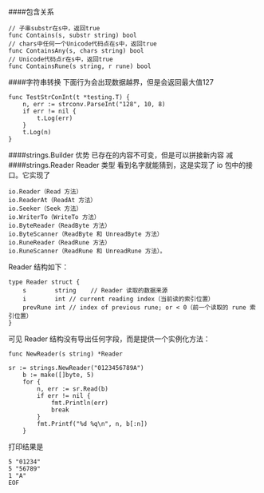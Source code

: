 
####包含关系
```
// 子串substr在s中，返回true
func Contains(s, substr string) bool
// chars中任何一个Unicode代码点在s中，返回true
func ContainsAny(s, chars string) bool
// Unicode代码点r在s中，返回true
func ContainsRune(s string, r rune) bool
```
####字符串转换
下面行为会出现数据越界，但是会返回最大值127
```
func TestStrConInt(t *testing.T) {
	n, err := strconv.ParseInt("128", 10, 8)
	if err != nil {
		t.Log(err)
	}
	t.Log(n)
}
```
####strings.Builder
优势
已存在的内容不可变，但是可以拼接新内容
减
####strings.Reader
Reader 类型
看到名字就能猜到，这是实现了 io 包中的接口。它实现了 
```
io.Reader（Read 方法）
io.ReaderAt（ReadAt 方法）
io.Seeker（Seek 方法）
io.WriterTo（WriteTo 方法）
io.ByteReader（ReadByte 方法）
io.ByteScanner（ReadByte 和 UnreadByte 方法）
io.RuneReader（ReadRune 方法）
io.RuneScanner（ReadRune 和 UnreadRune 方法）。
```

Reader 结构如下：
```
type Reader struct {
    s        string    // Reader 读取的数据来源
    i        int // current reading index（当前读的索引位置）
    prevRune int // index of previous rune; or < 0（前一个读取的 rune 索引位置）
}
```
可见 Reader 结构没有导出任何字段，而是提供一个实例化方法：
```
func NewReader(s string) *Reader
```
```
sr := strings.NewReader("0123456789A")
	b := make([]byte, 5)
	for {
		n, err := sr.Read(b)
		if err != nil {
			fmt.Println(err)
			break
		}
		fmt.Printf("%d %q\n", n, b[:n])
	}
```
打印结果是
```
5 "01234"
5 "56789"
1 "A"
EOF

```
